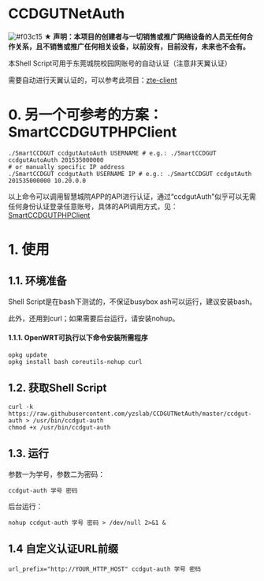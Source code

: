 # CCDGUTNetAuth
![#f03c15](https://placehold.it/15/f03c15/000000?text=+) **★ 声明：本项目的创建者与一切销售或推广网络设备的人员无任何合作关系，且不销售或推广任何相关设备，以前没有，目前没有，未来也不会有。**

本Shell Script可用于东莞城院校园网账号的自动认证（注意非天翼认证）

需要自动进行天翼认证的，可以参考此项目：[zte-client](https://github.com/yzslab/zte-client)

# 0. 另一个可参考的方案：SmartCCDGUTPHPClient
```
./SmartCCDGUT ccdgutAutoAuth USERNAME # e.g.: ./SmartCCDGUT ccdgutAutoAuth 201535000000
# or manually specific IP address
./SmartCCDGUT ccdgutAuth USERNAME IP # e.g.: ./SmartCCDGUT ccdgutAuth 201535000000 10.20.0.0
```
以上命令可以调用智慧城院APP的API进行认证，通过“ccdgutAuth”似乎可以无需任何身份认证登录任意账号，具体的API调用方式，见：[SmartCCDGUTPHPClient](https://github.com/yzslab/SmartCCDGUTPHPClient)

# 1. 使用
## 1.1. 环境准备
Shell Script是在bash下测试的，不保证busybox ash可以运行，建议安装bash。

此外，还用到curl；如果需要后台运行，请安装nohup。
#### 1.1.1. OpenWRT可执行以下命令安装所需程序
```
opkg update
opkg install bash coreutils-nohup curl
```
## 1.2. 获取Shell Script
```
curl -k https://raw.githubusercontent.com/yzslab/CCDGUTNetAuth/master/ccdgut-auth > /usr/bin/ccdgut-auth
chmod +x /usr/bin/ccdgut-auth
```
## 1.3. 运行
参数一为学号，参数二为密码：
```
ccdgut-auth 学号 密码
```
后台运行：
```
nohup ccdgut-auth 学号 密码 > /dev/null 2>&1 &
```
## 1.4 自定义认证URL前缀
```
url_prefix="http://YOUR_HTTP_HOST" ccdgut-auth 学号 密码
```
